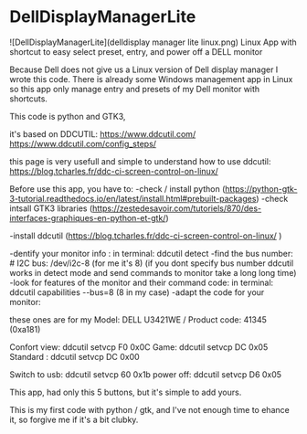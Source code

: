 # DellDisplayManagerLite
![DellDisplayManagerLite](delldisplay manager lite linux.png)
Linux App with shortcut to easy select preset, entry, and power off a DELL monitor


Because Dell does not give us a Linux version of Dell display manager I wrote this code.
There is already some Windows management app in Linux so this app only manage entry and presets of my Dell monitor with shortcuts.

This code is python and GTK3,

it's based on DDCUTIL:
https://www.ddcutil.com/
https://www.ddcutil.com/config_steps/

this page is very usefull and simple to understand how to use ddcutil:
https://blog.tcharles.fr/ddc-ci-screen-control-on-linux/

Before use this app,
you have to:
-check / install python (https://python-gtk-3-tutorial.readthedocs.io/en/latest/install.html#prebuilt-packages)
-check intsall GTK3 libraries (https://zestedesavoir.com/tutoriels/870/des-interfaces-graphiques-en-python-et-gtk/)

-install ddcutil (https://blog.tcharles.fr/ddc-ci-screen-control-on-linux/ )

-dentify your monitor info : in terminal: ddcutil detect
-find the bus number: #    I2C bus:             /dev/i2c-8 (for me it's 8) (if you dont specify bus number ddcutil works in detect mode and send commands to monitor take a long long time)
-look for features of the monitor and their command code:  in terminal: ddcutil capabilities --bus=8 (8 in my case)
-adapt the code for your monitor:

these ones are for my Model:  DELL U3421WE /  Product code: 41345  (0xa181)

Confort view: ddcutil setvcp F0 0x0C 
Game: ddcutil setvcp DC 0x05 
Standard : ddcutil setvcp DC 0x00 

Switch to usb: ddcutil setvcp 60 0x1b 
power off: ddcutil setvcp D6 0x05 

This app, had only this 5 buttons, but it's simple to add yours.

This is my first code with python / gtk, and I've not enough time to ehance it, so forgive me if it's a bit clubky.





